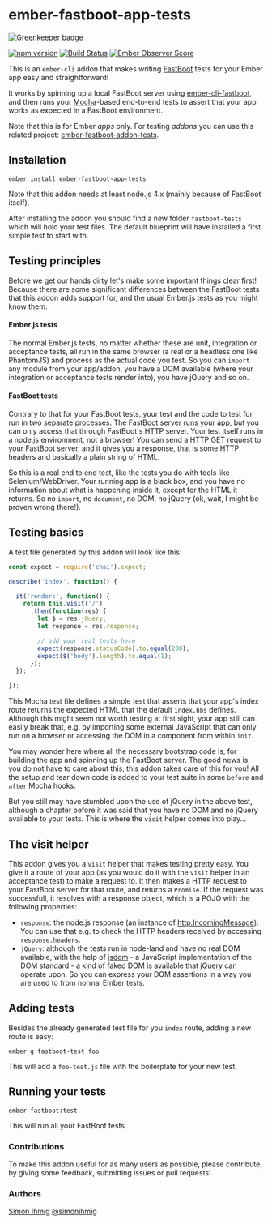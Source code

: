 # ember-fastboot-app-tests

[![Greenkeeper badge](https://badges.greenkeeper.io/kaliber5/ember-fastboot-app-tests.svg)](https://greenkeeper.io/)

[![npm version](https://badge.fury.io/js/ember-fastboot-app-tests.svg)](https://badge.fury.io/js/ember-fastboot-app-tests)
[![Build Status](https://travis-ci.org/kaliber5/ember-fastboot-app-tests.svg?branch=master)](https://travis-ci.org/kaliber5/ember-fastboot-app-tests)
[![Ember Observer Score](https://emberobserver.com/badges/ember-fastboot-app-tests.svg)](https://emberobserver.com/addons/ember-fastboot-app-tests)

This is an `ember-cli` addon that makes writing [FastBoot](https://ember-fastboot.com/) tests for your Ember app easy and straightforward!

It works by spinning up a local FastBoot server using [ember-cli-fastboot](https://github.com/ember-fastboot/ember-cli-fastboot),
and then runs your [Mocha](https://mochajs.org/)-based end-to-end tests to assert that your app works as expected in a FastBoot environment.

Note that this is for Ember *apps* only. For testing *addons* you can use this related project: [ember-fastboot-addon-tests](https://github.com/kaliber5/ember-fastboot-addon-tests).

## Installation

    ember install ember-fastboot-app-tests

Note that this addon needs at least node.js 4.x (mainly because of FastBoot itself).

After installing the addon you should find a new folder `fastboot-tests` which will hold your test files. The default
blueprint will have installed a first simple test to start with.

## Testing principles

Before we get our hands dirty let's make some important things clear first! Because there are some significant differences
between the FastBoot tests that this addon adds support for, and the usual Ember.js tests as you might know them.

#### Ember.js tests

The normal Ember.js tests, no matter whether these are unit, integration or acceptance tests, all run in the same browser
(a real or a headless one like PhantomJS) and process as the actual code you test. So you can `import` any module from your
app/addon, you have a DOM available (where your integration or acceptance tests render into), you have jQuery and so on.

#### FastBoot tests

Contrary to that for your FastBoot tests, your test and the code to test for run in two separate processes. The FastBoot
server runs your app, but you can only access that through FastBoot's HTTP server. Your test itself runs in a node.js 
environment,  not a browser! You can send a HTTP GET request to your FastBoot server, and it gives you a response, that 
is some HTTP headers and basically a plain string of HTML.

So this is a real end to end test, like the tests you do with tools like Selenium/WebDriver. Your running app is a black
box, and you have no information about what is happening inside it, except for the HTML it returns. So no `import`, no
`document`, no DOM, no jQuery (ok, wait, I might be proven wrong there!).

## Testing basics

A test file generated by this addon will look like this:

```js
const expect = require('chai').expect;

describe('index', function() {

  it('renders', function() {
    return this.visit('/')
      .then(function(res) {
        let $ = res.jQuery;
        let response = res.response;

        // add your real tests here
        expect(response.statusCode).to.equal(200);
        expect($('body').length).to.equal(1);
      });
  });

});
```

This Mocha test file defines a simple test that asserts that your app's index route returns the expected HTML that the
default `index.hbs` defines. Although this might seem not worth testing at first sight, your app still can easily break
that, e.g. by importing some external JavaScript that can only run on a browser or accessing the DOM in a component from
within `init`.

You may wonder here where all the necessary bootstrap code is, for building the app and spinning up the FastBoot server. The
good news is, you do not have to care about this, this addon takes care of this for you! All the setup and tear down code is
added to your test suite in some `before` and `after` Mocha hooks.

But you still may have stumbled upon the use of jQuery in the above test, although a chapter before it was said that you have no
DOM and no jQuery available to your tests. This is where the `visit` helper comes into play...

## The visit helper

This addon gives you a `visit` helper that makes testing pretty easy. You give it a route of your app (as you would do it
with the `visit` helper in an acceptance test) to make a request to. It then makes a HTTP request to your FastBoot server
for that route, and returns a `Promise`. If the request was successfull, it resolves with a
response object, which is a POJO with the following properties:

* `response`: the node.js response (an instance of [http.IncomingMessage](https://nodejs.org/api/http.html#http_class_http_incomingmessage)). 
You can use that e.g. to check the HTTP headers received by accessing `response.headers`.
* `jQuery`: although the tests run in node-land and have no real DOM available, with the help of [jsdom](https://github.com/tmpvar/jsdom) - a JavaScript implementation of the DOM standard - a
kind of faked DOM is available that jQuery can operate upon. So you can express your DOM assertions in a way you are used to from normal Ember tests.

## Adding tests

Besides the already generated test file for you `index` route, adding a new route is easy:

    ember g fastboot-test foo

This will add a `foo-test.js` file with the boilerplate for your new test.

## Running your tests

    ember fastboot:test

This will run all your FastBoot tests. 

### Contributions

To make this addon useful for as many users as possible, please contribute, by giving some feedback, submitting issues or pull requests!

### Authors

[Simon Ihmig](https://github.com/simonihmig) [@simonihmig](https://twitter.com/simonihmig)
